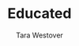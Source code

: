 ---
title: "Educated"
author: "Tara Westover"
isbn: ""
isbn13: ""
rating: "0"
publisher: "Random House"
pages: "334"
publishYear: "2018"
read: ""
goodreads_id: "35133922"
---
